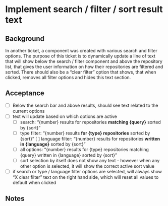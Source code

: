# Implement search / filter / sort result text

## Background

In another ticket, a component was created with various search and filter options. The purpose of this ticket is to dynamically update a line of text that will show below the search / filter component and above the repository list, that gives the user information on how their repositories are filtered and sorted. There should also be a “clear filter” option that shows, that when clicked, removes all filter options and hides this text section.

## Acceptance

- [ ] Below the search bar and above results, should see text related to the current options
- [ ] text will update based on which options are active
    - [ ] search: “{number} results for repositories **matching {query}** sorted by {sort}”
    - [ ] type filter: “{number} results **for {type} repositories** sorted by {sort}”
[ ] language filter:  “{number} results for repositories **written in {language}** sorted by {sort}”
    - [ ] all options: “{number} results for {type} repositories matching {query} written in {language} sorted by {sort}”
    - [ ] sort selection by itself does not show any text - however when any other option is selected, it will show the correct active sort value
- [ ] if search or type / language filter options are selected, will always show “X clear filter” text on the right hand side, which will reset all values to default when clicked

## Notes
